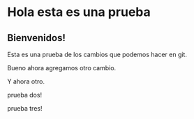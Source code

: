 # Hola esta es una  prueba
## Bienvenidos!
Esta es una prueba de los cambios que podemos hacer en git.

Bueno ahora agregamos otro cambio.

Y ahora otro.

prueba dos!

prueba tres!
